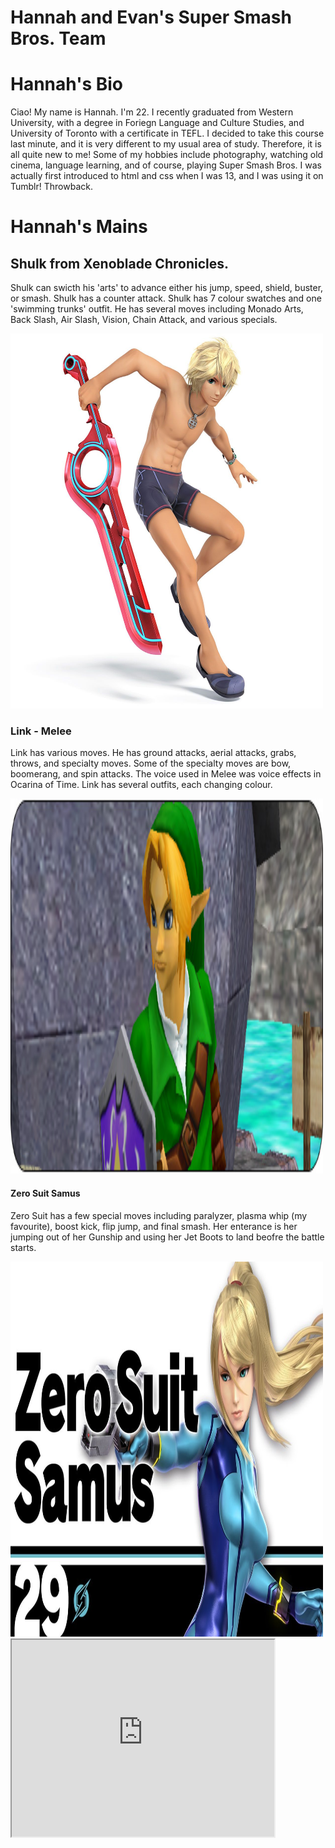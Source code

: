 # Hannah and Evan's Super Smash Bros. Team
<!DOCTYPE html>
<html>
<head>
  <title>Hannah and Evan's Smash Bros. Team!</title>
</head>
<body>

<h1> Hannah's Bio </h1>
<p> Ciao! My name is Hannah. I'm 22. I recently graduated from Western University, with a degree in Foriegn Language and Culture Studies, and University of Toronto with a certificate in TEFL. I decided to take this course last minute, and it is very different to my usual area of study. Therefore, it is all quite new to me! Some of my hobbies include photography, watching old cinema, language learning, and of course, playing Super Smash Bros. I was actually first introduced to html and css when I was 13, and I was using it on Tumblr! Throwback.  


<h1>Hannah's Mains</h1>
<h2>Shulk from Xenoblade Chronicles.</h2>
<p>Shulk can swicth his 'arts' to advance either his jump, speed, shield, buster, or smash. Shulk has a counter attack. Shulk has 7 colour swatches and one 'swimming trunks' outfit. He has several moves including Monado Arts, Back Slash, Air Slash, Vision, Chain Attack, and various specials. </p>
<img src="image_shulk.jpg" alt="Swim Trunks Shulk" width="500" height="600">

<h3>Link - Melee</h3>
<p>Link has various moves. He has ground attacks, aerial attacks, grabs, throws, and specialty moves. Some of the specialty moves are bow, boomerang, and spin attacks. The voice used in Melee was voice effects in Ocarina of Time. Link has several outfits, each changing colour. </p>
<img src="image_link.jpg" alt="Super Smash Bros. Melee - Link" width="500" height="600">

<h4>Zero Suit Samus</h4>
<p>Zero Suit has a few special moves including paralyzer, plasma whip (my favourite), boost kick, flip jump, and final smash. Her enterance is her jumping out of her Gunship and using her Jet Boots to land beofre the battle starts. </p>

<img src="image_zerosuit.jpg" alt="Zero Suit Samus" width="500" height="600">

<iframe width="420" height="315"
src=https://www.youtube.com/watch?v=nA5qRHIl0qY&ab_channel=JasonatorDM3>
</iframe>



</body>
</html>